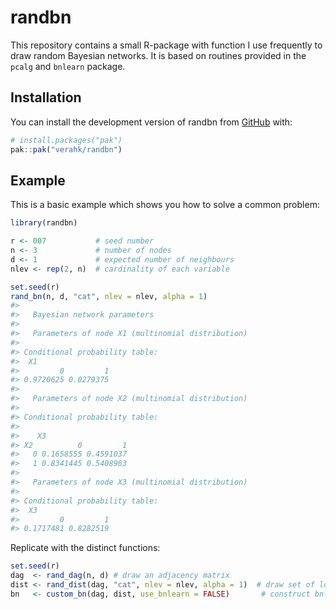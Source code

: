 
<!-- README.md is generated from README.Rmd. Please edit that file -->

# randbn

<!-- badges: start -->

<!-- badges: end -->

This repository contains a small R-package with function I use
frequently to draw random Bayesian networks. It is based on routines
provided in the `pcalg` and `bnlearn` package.

## Installation

You can install the development version of randbn from
[GitHub](https://github.com/) with:

``` r
# install.packages("pak")
pak::pak("verahk/randbn")
```

## Example

This is a basic example which shows you how to solve a common problem:

``` r
library(randbn)

r <- 007           # seed number
n <- 3             # number of nodes
d <- 1             # expected number of neighbours
nlev <- rep(2, n)  # cardinality of each variable

set.seed(r)
rand_bn(n, d, "cat", nlev = nlev, alpha = 1)
#> 
#>   Bayesian network parameters
#> 
#>   Parameters of node X1 (multinomial distribution)
#> 
#> Conditional probability table:
#>  X1
#>         0         1 
#> 0.9720625 0.0279375 
#> 
#>   Parameters of node X2 (multinomial distribution)
#> 
#> Conditional probability table:
#>  
#>    X3
#> X2          0         1
#>   0 0.1658555 0.4591037
#>   1 0.8341445 0.5408963
#> 
#>   Parameters of node X3 (multinomial distribution)
#> 
#> Conditional probability table:
#>  X3
#>         0         1 
#> 0.1717481 0.8282519
```

Replicate with the distinct functions:

``` r
set.seed(r)
dag  <- rand_dag(n, d) # draw an adjacency matrix 
dist <- rand_dist(dag, "cat", nlev = nlev, alpha = 1)  # draw set of local dist
bn   <- custom_bn(dag, dist, use_bnlearn = FALSE)       # construct bn.fit() object
```
